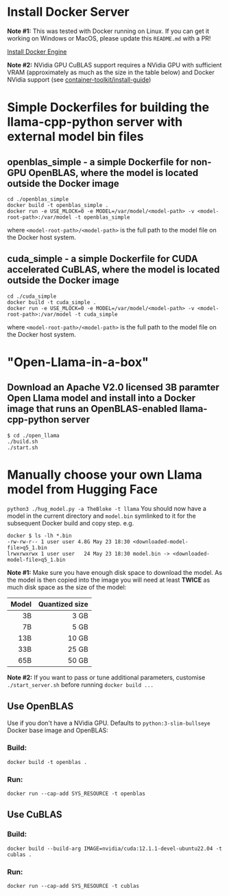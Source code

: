 # Install Docker Server

**Note #1:** This was tested with Docker running on Linux. If you can get it working on Windows or MacOS, please update this `README.md` with a PR!

[Install Docker Engine](https://docs.docker.com/engine/install)

**Note #2:** NVidia GPU CuBLAS support requires a NVidia GPU with sufficient VRAM (approximately as much as the size in the table below) and Docker NVidia support (see [container-toolkit/install-guide](https://docs.nvidia.com/datacenter/cloud-native/container-toolkit/install-guide.html))

# Simple Dockerfiles for building the llama-cpp-python server with external model bin files
## openblas_simple - a simple Dockerfile for non-GPU OpenBLAS, where the model is located outside the Docker image
```
cd ./openblas_simple
docker build -t openblas_simple .
docker run -e USE_MLOCK=0 -e MODEL=/var/model/<model-path> -v <model-root-path>:/var/model -t openblas_simple
```
where `<model-root-path>/<model-path>` is the full path to the model file on the Docker host system.

## cuda_simple - a simple Dockerfile for CUDA accelerated CuBLAS, where the model is located outside the Docker image
```
cd ./cuda_simple
docker build -t cuda_simple .
docker run -e USE_MLOCK=0 -e MODEL=/var/model/<model-path> -v <model-root-path>:/var/model -t cuda_simple
```
where `<model-root-path>/<model-path>` is the full path to the model file on the Docker host system.

# "Open-Llama-in-a-box"
## Download an Apache V2.0 licensed 3B paramter Open Llama model and install into a Docker image that runs an OpenBLAS-enabled llama-cpp-python server
```
$ cd ./open_llama
./build.sh
./start.sh
```

# Manually choose your own Llama model from Hugging Face
`python3 ./hug_model.py -a TheBloke -t llama`
You should now have a model in the current directory and `model.bin` symlinked to it for the subsequent Docker build and copy step. e.g.
```
docker $ ls -lh *.bin
-rw-rw-r-- 1 user user 4.8G May 23 18:30 <downloaded-model-file>q5_1.bin
lrwxrwxrwx 1 user user   24 May 23 18:30 model.bin -> <downloaded-model-file>q5_1.bin
```
**Note #1:** Make sure you have enough disk space to download the model. As the model is then copied into the image you will need at least
**TWICE** as much disk space as the size of the model:

| Model |  Quantized size |
|------:|----------------:|
|    3B |            3 GB |
|    7B |            5 GB |
|   13B |           10 GB |
|   33B |           25 GB |
|   65B |           50 GB |

**Note #2:** If you want to pass or tune additional parameters, customise `./start_server.sh` before running `docker build ...`

## Use OpenBLAS
Use if you don't have a NVidia GPU. Defaults to `python:3-slim-bullseye` Docker base image and OpenBLAS:
### Build:
`docker build -t openblas .`
### Run:
`docker run --cap-add SYS_RESOURCE -t openblas`

## Use CuBLAS
### Build:
`docker build --build-arg IMAGE=nvidia/cuda:12.1.1-devel-ubuntu22.04 -t cublas .`
### Run:
`docker run --cap-add SYS_RESOURCE -t cublas`
